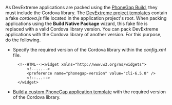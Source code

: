 As DevExtreme applications are packed using the [PhoneGap Build](https://build.phonegap.com), they must include the Cordova library. The [DevExtreme project templates](/concepts/50%20VS%20Integration/0%20Project%20Templates/02%20DevExtreme%20App%20Project%20Template '/Documentation/Guide/VS_Integration/Project_Templates/#DevExtreme_App_Project_Template') contain a fake *cordova.js* file located in the application project's root. When packing applications using the **Build Native Package** wizard, this fake file is replaced with a valid Cordova library version. You can pack DevExtreme applications with the Cordova library of another version. For this purpose, do the following.

- Specify the required version of the Cordova library within the *config.xml* file.

        <!--HTML--><widget xmlns="http://www.w3.org/ns/widgets">
            <!--...-->
            <preference name="phonegap-version" value="cli-6.5.0" />
            <!--...-->
        </widget>

- [Build a custom PhoneGap application template](/concepts/50%20VS%20Integration/3%20Packaging%20Tools/18%20Build%20Custom%20PhoneGap%20Application%20Template.md '/Documentation/Guide/VS_Integration/Packaging_Tools/#Build_Custom_PhoneGap_Application_Template') with the required version of the Cordova library.
